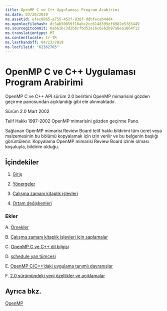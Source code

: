 ```yaml
---
title: OpenMP C ve C++ Uygulaması Program Arabirimi
ms.date: 03/20/2019
ms.assetid: efec8865-a755-452f-838f-ddbfecab44d4
ms.openlocfilehash: dc3ab50059f16abc2cc6148395ef6982e5f85449
ms.sourcegitcommit: 0ab61bc3d2b6cfbd52a16c6ab2b97a8ea1864f12
ms.translationtype: MT
ms.contentlocale: tr-TR
ms.lasthandoff: 04/23/2019
ms.locfileid: "62362705"
---
```

# <a name="openmp-c-and-c-application-program-interface"></a>OpenMP C ve C++ Uygulaması Program Arabirimi

OpenMP C ve C++ API sürüm 2.0 belirtimi OpenMP mimarisini gözden geçirme panosundan açıklandığı gibi ele alınmaktadır.

Sürüm 2.0 Mart 2002

Telif Hakkı 1997-2002 OpenMP mimarisini gözden geçirme Pano.

Sağlanan OpenMP mimarisi Review Board telif hakkı bildirimi tüm ücret veya malzemesinin bu bölümü kopyalamak için izin verilir ve bu belgenin başlığı görüntülenir. Kopyalama OpenMP mimarisi Review Board izinle olması koşuluyla, bildirim olduğu.

## <a name="contents"></a>İçindekiler

1. [Giriş](1-introduction.md)

1. [Yönergeler](2-directives.md)

1. [Çalışma zamanı kitaplık işlevleri](3-run-time-library-functions.md)

1. [Ortam değişkenleri](4-environment-variables.md)

### <a name="appendices"></a>Ekler

A. [Örnekler](a-examples.md)

B. [Çalışma zamanı kitaplık işlevleri için saplamalar](b-stubs-for-run-time-library-functions.md)

C. [OpenMP C ve C++ dil bilgisi](c-openmp-c-and-cpp-grammar.md)

D. [schedule yan tümcesi](d-using-the-schedule-clause.md)

E. [OpenMP C/C++’daki uygulama tanımlı davranışlar](e-implementation-defined-behaviors-in-openmp-c-cpp.md)

F. [2.0 sürümündeki yeni özellikler ve açıklamalar](f-new-features-and-clarifications-in-version-2-0.md)

## <a name="see-also"></a>Ayrıca bkz.

[OpenMP](../../parallel/openmp/openmp-in-visual-cpp.md)<br/>
